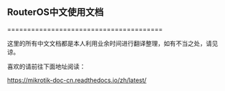 ## RouterOS中文使用文档
=======================================

这里的所有中文文档都是本人利用业余时间进行翻译整理，如有不当之处，请见谅。

喜欢的请前往下面地址阅读：

https://mikrotik-doc-cn.readthedocs.io/zh/latest/
